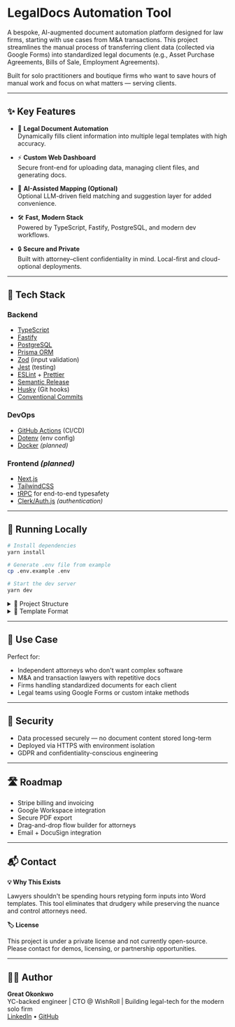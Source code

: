 # LegalDocs Automation Tool

A bespoke, AI-augmented document automation platform designed for law firms, starting with use cases from M&A transactions. This project streamlines the manual process of transferring client data (collected via Google Forms) into standardized legal documents (e.g., Asset Purchase Agreements, Bills of Sale, Employment Agreements).

Built for solo practitioners and boutique firms who want to save hours of manual work and focus on what matters — serving clients.

---

## ✨ Key Features

- 🧾 **Legal Document Automation**  
  Dynamically fills client information into multiple legal templates with high accuracy.

- ⚡ **Custom Web Dashboard**  
  Secure front-end for uploading data, managing client files, and generating docs.

- 🤖 **AI-Assisted Mapping (Optional)**  
  Optional LLM-driven field matching and suggestion layer for added convenience.

- 🛠️ **Fast, Modern Stack**  
  Powered by TypeScript, Fastify, PostgreSQL, and modern dev workflows.

- 🔒 **Secure and Private**  
  Built with attorney–client confidentiality in mind. Local-first and cloud-optional deployments.

---

## 🧱 Tech Stack

### Backend

- [TypeScript](https://www.typescriptlang.org/)
- [Fastify](https://www.fastify.io/)
- [PostgreSQL](https://www.postgresql.org/)
- [Prisma ORM](https://www.prisma.io/)
- [Zod](https://github.com/colinhacks/zod) (input validation)
- [Jest](https://jestjs.io/) (testing)
- [ESLint](https://eslint.org/) + [Prettier](https://prettier.io/)
- [Semantic Release](https://semantic-release.gitbook.io/semantic-release/)
- [Husky](https://typicode.github.io/husky/) (Git hooks)
- [Conventional Commits](https://www.conventionalcommits.org/)

### DevOps

- [GitHub Actions](https://github.com/features/actions) (CI/CD)
- [Dotenv](https://github.com/motdotla/dotenv) (env config)
- [Docker](https://www.docker.com/) *(planned)*

### Frontend *(planned)*

- [Next.js](https://nextjs.org/)
- [TailwindCSS](https://tailwindcss.com/)
- [tRPC](https://trpc.io/) for end-to-end typesafety
- [Clerk/Auth.js](https://clerk.dev/) *(authentication)*

---

## 🧪 Running Locally

```bash
# Install dependencies
yarn install

# Generate .env file from example
cp .env.example .env

# Start the dev server
yarn dev
```

<details>
<summary>📁 Project Structure</summary>

```
├── src/
│   ├── api/              # Routes and controllers
│   ├── services/         # Business logic
│   ├── templates/        # Word and PDF legal templates
│   ├── utils/            # Formatters, mappers, etc.
│   └── index.ts          # Entry point
├── __tests__/            # Unit and integration tests
├── jest.config.ts
├── .eslintrc.js
├── .prettierrc
├── package.json
└── README.md
```

</details>

<details>
<summary>📄 Template Format</summary>

```
{{client_name}}
{{purchase_amount}}
{{agreement_date}}
```

</details>

---

## 💼 Use Case

Perfect for:
- Independent attorneys who don't want complex software
- M&A and transaction lawyers with repetitive docs
- Firms handling standardized documents for each client
- Legal teams using Google Forms or custom intake methods

---

## 🔐 Security

- Data processed securely — no document content stored long-term
- Deployed via HTTPS with environment isolation
- GDPR and confidentiality-conscious engineering

---

## 🛣 Roadmap

- Stripe billing and invoicing
- Google Workspace integration
- Secure PDF export
- Drag-and-drop flow builder for attorneys
- Email + DocuSign integration

---

## 📬 Contact

**💡 Why This Exists**

Lawyers shouldn't be spending hours retyping form inputs into Word templates. This tool eliminates that drudgery while preserving the nuance and control attorneys need.

**🏷 License**

This project is under a private license and not currently open-source.
Please contact for demos, licensing, or partnership opportunities.

---

## 👨‍💻 Author

**Great Okonkwo**  
YC-backed engineer | CTO @ WishRoll | Building legal-tech for the modern solo firm  
[LinkedIn](https://linkedin.com/in/greatokonkwo) • [GitHub](https://github.com/greatokonkwo)


